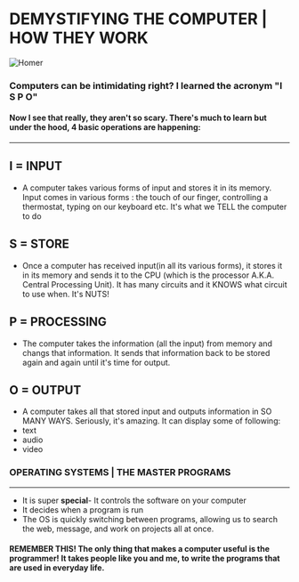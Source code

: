 # DEMYSTIFYING THE COMPUTER | HOW THEY WORK
![Homer](https://media.giphy.com/media/26BGIqWh2R1fi6JDa/giphy.gif)

### Computers can be intimidating right? I learned the acronym "**I** **S** **P** **O**"

#### Now I see that really, they aren't so scary. There's much to learn but under the hood, 4 basic operations are happening:
-----------
## I = INPUT
* A computer takes various forms of input and stores it in its memory. Input comes in various forms : the touch of our finger, controlling a thermostat, typing on our keyboard etc. It's what we TELL the computer to do

## S = STORE
* Once a computer has received input(in all its various forms), it stores it in its memory and  sends it to the CPU (which is the processor A.K.A. Central Processing Unit). It has many circuits and it KNOWS what circuit to use when. It's NUTS!

## P = PROCESSING
* The computer takes the information (all the input) from memory and changs that information. It sends that information back to be stored again and again until it's time for output. 

## O = OUTPUT
* A computer takes all that stored input and outputs information in SO MANY WAYS. Seriously, it's amazing. It can display some of following:
* text
* audio
* video

### OPERATING SYSTEMS | THE MASTER PROGRAMS
--------------------
* It is super **special**- It controls the software on your computer
* It decides when a program is run
* The OS is quickly switching between programs,  allowing us to search the web, message, and work on projects all at once. 

#### REMEMBER THIS! The only thing that makes a computer useful is the programmer! It takes people like you and me, to write the programs that are used in everyday life.
